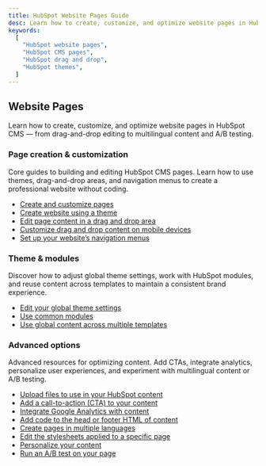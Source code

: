 ```yaml
---
title: HubSpot Website Pages Guide
desc: Learn how to create, customize, and optimize website pages in HubSpot CMS — from drag-and-drop editing and themes to multilingual content and A/B testing.
keywords:
  [
    "HubSpot website pages",
    "HubSpot CMS pages",
    "HubSpot drag and drop",
    "HubSpot themes",
  ]
---
```


## Website Pages

Learn how to create, customize, and optimize website pages in HubSpot CMS — from drag-and-drop editing to multilingual content and A/B testing.

### Page creation & customization

Core guides to building and editing HubSpot CMS pages. Learn how to use themes, drag-and-drop areas, and navigation menus to create a professional website without coding.

- [Create and customize pages](https://knowledge.hubspot.com/website-pages/create-an-adaptive-test-for-a-page)
- [Create website using a theme](https://knowledge.hubspot.com/website-pages/use-themes)
- [Edit page content in a drag and drop area](https://knowledge.hubspot.com/website-pages/edit-page-content-in-a-drag-and-drop-area)
- [Customize drag and drop content on mobile devices](https://knowledge.hubspot.com/website-pages/customize-drag-and-drop-content-on-mobile-devices)
- [Set up your website’s navigation menus](https://knowledge.hubspot.com/website-pages/set-up-your-site-s-navigation-menus)

### Theme & modules

Discover how to adjust global theme settings, work with HubSpot modules, and reuse content across templates to maintain a consistent brand experience.

- [Edit your global theme settings](https://knowledge.hubspot.com/website-pages/edit-your-global-theme-settings)
- [Use common modules](https://knowledge.hubspot.com/website-pages/use-common-modules)
- [Use global content across multiple templates](https://knowledge.hubspot.com/design-manager/use-global-content-across-multiple-templates)

### Advanced options

Advanced resources for optimizing content. Add CTAs, integrate analytics, personalize user experiences, and experiment with multilingual content or A/B testing.

- [Upload files to use in your HubSpot content](https://knowledge.hubspot.com/files/upload-files-to-use-in-your-hubspot-content)
- [Add a call-to-action (CTA) to your content](https://knowledge.hubspot.com/design-manager/add-a-call-to-action-cta-to-your-hubspot-content)
- [Integrate Google Analytics with content](https://knowledge.hubspot.com/website-pages/integrate-google-analytics-with-content)
- [Add code to the head or footer HTML of content](https://knowledge.hubspot.com/website-pages/add-code-to-the-head-or-footer-html-of-content)
- [Create pages in multiple languages](https://knowledge.hubspot.com/website-pages/create-pages-in-multiple-languages)
- [Edit the stylesheets applied to a specific page](https://knowledge.hubspot.com/design-manager/edit-the-stylesheets-applied-to-a-specific-page)
- [Personalize your content](https://knowledge.hubspot.com/website-pages/personalize-your-content)
- [Run an A/B test on your page](https://knowledge.hubspot.com/website-pages/run-an-a-b-test-on-your-page)

